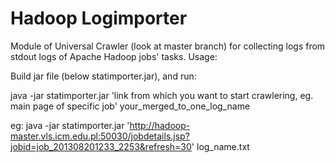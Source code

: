 Hadoop Logimporter
=======

Module of Universal Crawler (look at master branch) for collecting logs from stdout logs of Apache Hadoop jobs' tasks.
Usage:

Build jar file (below statimporter.jar), and run:

java -jar statimporter.jar 'link from which you want to start crawlering, eg. main page of specific job' your_merged_to_one_log_name

eg:
java -jar statimporter.jar 'http://hadoop-master.vls.icm.edu.pl:50030/jobdetails.jsp?jobid=job_201308201233_2253&refresh=30' log_name.txt

